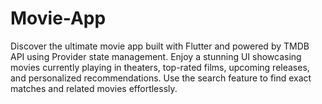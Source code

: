 # Movie-App
 Discover the ultimate movie app built with Flutter and powered by TMDB API using Provider state management. Enjoy a stunning UI showcasing movies currently playing in theaters, top-rated films, upcoming releases, and personalized recommendations. Use the search feature to find exact matches and related movies effortlessly. 
